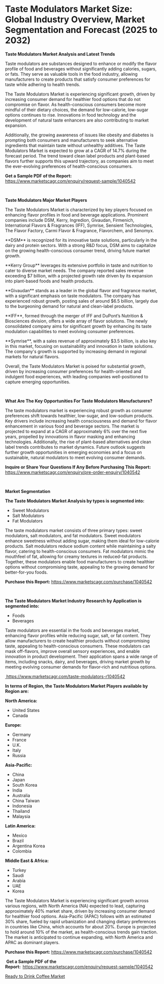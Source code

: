 <p><h1>Taste Modulators Market Size: Global Industry Overview, Market Segmentation and Forecast (2025 to 2032)</h1></p><p><strong>Taste Modulators Market Analysis and Latest Trends</strong></p>
<p><p>Taste modulators are substances designed to enhance or modify the flavor profile of food and beverages without significantly adding calories, sugars, or fats. They serve as valuable tools in the food industry, allowing manufacturers to create products that satisfy consumer preferences for taste while adhering to health trends. </p><p>The Taste Modulators Market is experiencing significant growth, driven by increasing consumer demand for healthier food options that do not compromise on flavor. As health-conscious consumers become more mindful of their dietary choices, the demand for low-calorie, low-sugar options continues to rise. Innovations in food technology and the development of natural taste enhancers are also contributing to market expansion. </p><p>Additionally, the growing awareness of issues like obesity and diabetes is prompting both consumers and manufacturers to seek alternative ingredients that maintain taste without unhealthy additives. The Taste Modulators Market is expected to grow at a CAGR of 14.7% during the forecast period. The trend toward clean label products and plant-based flavors further supports this upward trajectory, as companies aim to meet the ever-evolving preferences of health-conscious consumers.</p></p>
<p><strong>Get a Sample PDF of the Report:&nbsp;</strong> <a href="https://www.marketscagr.com/enquiry/request-sample/1040542?utm_campaign=1948&utm_medium=2&utm_source=Github&utm_content=ia&utm_term=07042025&utm_id=taste-modulators">https://www.marketscagr.com/enquiry/request-sample/1040542</a></p>
<p>&nbsp;</p>
<p><strong>Taste Modulators Major Market Players</strong></p>
<p><p>The Taste Modulators Market is characterized by key players focused on enhancing flavor profiles in food and beverage applications. Prominent companies include DSM, Kerry, Ingredion, Givaudan, Firmenich, International Flavors & Fragrances (IFF), Symrise, Sensient Technologies, The Flavor Factory, Carmi Flavor & Fragrance, Flavorchem, and Senomyx.</p><p>**DSM** is recognized for its innovative taste solutions, particularly in the dairy and protein sectors. With a strong R&D focus, DSM aims to capitalize on the growing health-conscious consumer trend, driving future market growth.</p><p>**Kerry Group** leverages its extensive portfolio in taste and nutrition to cater to diverse market needs. The company reported sales revenue exceeding $7 billion, with a projected growth rate driven by its expansion into plant-based foods and health products.</p><p>**Givaudan** stands as a leader in the global flavor and fragrance market, with a significant emphasis on taste modulators. The company has experienced robust growth, posting sales of around $6.5 billion, largely due to the burgeoning demand for natural and clean-label products.</p><p>**IFF**, formed through the merger of IFF and DuPont’s Nutrition & Biosciences division, offers a wide array of flavor solutions. The newly consolidated company aims for significant growth by enhancing its taste modulation capabilities to meet evolving consumer preferences.</p><p>**Symrise**, with a sales revenue of approximately $3.5 billion, is also key in this market, focusing on sustainability and innovation in taste solutions. The company's growth is supported by increasing demand in regional markets for natural flavors.</p><p>Overall, the Taste Modulators Market is poised for substantial growth, driven by increasing consumer preferences for health-oriented and indulgent food experiences, with leading companies well-positioned to capture emerging opportunities.</p></p>
<p>&nbsp;</p>
<p><strong>What Are The Key Opportunities For Taste Modulators Manufacturers?</strong></p>
<p><p>The taste modulators market is experiencing robust growth as consumer preferences shift towards healthier, low-sugar, and low-sodium products. Key drivers include increasing health consciousness and demand for flavor enhancement in various food and beverage sectors. The market is projected to expand at a CAGR of approximately 6% over the next five years, propelled by innovations in flavor masking and enhancing technologies. Additionally, the rise of plant-based alternatives and clean label trends contributes to market dynamics. Future outlook suggests further growth opportunities in emerging economies and a focus on sustainable, natural modulators to meet evolving consumer demands.</p></p>
<p><strong>Inquire or Share Your Questions If Any Before Purchasing This Report:</strong> <a href="https://www.marketscagr.com/enquiry/pre-order-enquiry/1040542?utm_campaign=1948&utm_medium=2&utm_source=Github&utm_content=ia&utm_term=07042025&utm_id=taste-modulators">https://www.marketscagr.com/enquiry/pre-order-enquiry/1040542</a></p>
<p>&nbsp;</p>
<p><strong>Market Segmentation</strong></p>
<p><strong>The Taste Modulators Market Analysis by types is segmented into:</strong></p>
<p><ul><li>Sweet Modulators</li><li>Salt Modulators</li><li>Fat Modulators</li></ul></p>
<p><p>The taste modulators market consists of three primary types: sweet modulators, salt modulators, and fat modulators. Sweet modulators enhance sweetness without adding sugar, making them ideal for low-calorie products. Salt modulators reduce sodium content while maintaining a salty flavor, catering to health-conscious consumers. Fat modulators mimic the mouthfeel of fat, allowing for creamy textures in reduced-fat products. Together, these modulators enable food manufacturers to create healthier options without compromising taste, appealing to the growing demand for better-for-you foods.</p></p>
<p><strong>Purchase this Report:&nbsp;</strong><a href="https://www.marketscagr.com/purchase/1040542?utm_campaign=1948&utm_medium=2&utm_source=Github&utm_content=ia&utm_term=07042025&utm_id=taste-modulators">https://www.marketscagr.com/purchase/1040542</a></p>
<p>&nbsp;</p>
<p><strong>The Taste Modulators Market Industry Research by Application is segmented into:</strong></p>
<p><ul><li>Foods</li><li>Beverages</li></ul></p>
<p><p>Taste modulators are essential in the foods and beverages market, enhancing flavor profiles while reducing sugar, salt, or fat content. They allow manufacturers to create healthier products without compromising taste, appealing to health-conscious consumers. These modulators can mask off-flavors, improve overall sensory experiences, and enable innovation in product development. Their application spans a wide range of items, including snacks, dairy, and beverages, driving market growth by meeting evolving consumer demands for flavor-rich and nutritious options.</p></p>
<p><a href="https://www.marketscagr.com/taste-modulators-r1040542?utm_campaign=1948&utm_medium=2&utm_source=Github&utm_content=ia&utm_term=07042025&utm_id=taste-modulators">&nbsp;https://www.marketscagr.com/taste-modulators-r1040542</a></p>
<p><strong>In terms of Region, the Taste Modulators Market Players available by Region are:</strong></p>
<p>
    <p> <strong> North America: </strong>
        <ul>
            <li>United States</li>
            <li>Canada</li>
        </ul>
        </p> 
    <p> <strong> Europe: </strong>
        <ul>
            <li>Germany</li>
            <li>France</li>
            <li>U.K.</li>
            <li>Italy</li>
            <li>Russia</li>
        </ul>
        </p> 
    <p> <strong> Asia-Pacific: </strong>
        <ul>
            <li>China</li>
            <li>Japan</li>
            <li>South Korea</li>
            <li>India</li>
            <li>Australia</li>
            <li>China Taiwan</li>
            <li>Indonesia</li>
            <li>Thailand</li>
            <li>Malaysia</li>
        </ul>
        </p> 
    <p> <strong> Latin America: </strong>
        <ul>
            <li>Mexico</li>
            <li>Brazil</li>
            <li>Argentina Korea</li>
            <li>Colombia</li>
        </ul>
        </p> 
    <p> <strong> Middle East & Africa: </strong>
        <ul>
            <li>Turkey</li>
            <li>Saudi</li>
            <li>Arabia</li>
            <li>UAE</li>
            <li>Korea</li>
        </ul>
    </p>
    </p>
<p><p>The Taste Modulators Market is experiencing significant growth across various regions, with North America (NA) expected to lead, capturing approximately 40% market share, driven by increasing consumer demand for healthier food options. Asia-Pacific (APAC) follows with an estimated 30% share, fueled by rapid urbanization and changing dietary preferences in countries like China, which accounts for about 20%. Europe is projected to hold around 10% of the market, as health-conscious trends gain traction. The market is anticipated to continue expanding, with North America and APAC as dominant players.</p></p>
<p><strong>Purchase this Report: </strong><a href="https://www.marketscagr.com/purchase/1040542?utm_campaign=1948&utm_medium=2&utm_source=Github&utm_content=ia&utm_term=07042025&utm_id=taste-modulators">https://www.marketscagr.com/purchase/1040542</a></p>
<p>&nbsp;<strong>Get a Sample PDF of the Report:&nbsp;&nbsp;</strong><a href="https://www.marketscagr.com/enquiry/request-sample/1040542?utm_campaign=1948&utm_medium=2&utm_source=Github&utm_content=ia&utm_term=07042025&utm_id=taste-modulators">https://www.marketscagr.com/enquiry/request-sample/1040542</a></p>
<p><strong></strong></p>
<p><p><a href="https://github.com/rahu1506/Market-Research-Report-List-7/blob/main/ready-to-drink-coffee-market.md?utm_campaign=1948&utm_medium=2&utm_source=Github&utm_content=ia&utm_term=07042025&utm_id=taste-modulators">Ready to Drink Coffee Market</a></p></p>
